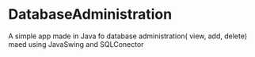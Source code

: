 # DatabaseAdministration
A simple app made in Java fo database administration( view, add, delete) maed using JavaSwing and SQLConector

